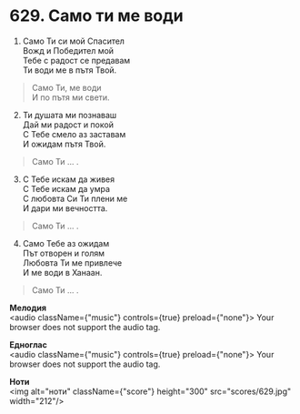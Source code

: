 # 629. Само ти ме води  

1. Само Ти си мой Спасител  
Вожд и Победител мой  
Тебе с радост се предавам  
Ти води ме в пътя Твой.  

> Само Ти, ме води  
> И по пътя ми свети.  

2. Ти душата ми познаваш  
Дай ми радост и покой  
С Тебе смело аз заставам  
И ожидам пътя Твой.  

> Само Ти ... .  

3. С Тебе искам да живея  
С Тебе искам да умра  
С любовта Си Ти плени ме  
И дари ми вечността.  

> Само Ти ... .  

4. Само Тебе аз ожидам  
Път отворен и голям  
Любовта Ти ме привлече  
И ме води в Ханаан.  

> Само Ти ... .  

__Мелодия__  
<audio className={"music"} controls={true} preload={"none"}><source src="mp3/629.mp3" type="audio/mpeg"/>
Your browser does not support the audio tag.
</audio>  

__Едноглас__  
<audio className={"music"} controls={true} preload={"none"}><source src="transp/629.mp3" type="audio/mpeg"/>
Your browser does not support the audio tag.
</audio>  

__Ноти__  
<img alt="ноти" className={"score"} height="300" src="scores/629.jpg" width="212"/>
